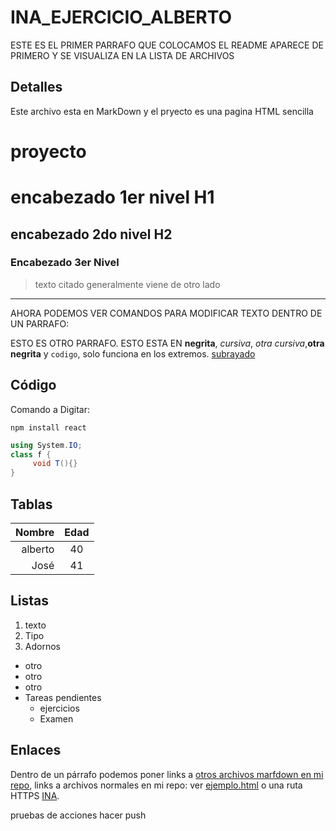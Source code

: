 # INA_EJERCICIO_ALBERTO
ESTE ES EL PRIMER PARRAFO QUE COLOCAMOS  EL README APARECE DE PRIMERO Y SE VISUALIZA EN LA LISTA DE ARCHIVOS 
## Detalles 
Este archivo esta en MarkDown y el pryecto es una pagina HTML sencilla

# proyecto 
# encabezado 1er nivel H1
## encabezado 2do nivel H2
### Encabezado 3er Nivel

> texto citado
> generalmente viene
> de otro lado

------
AHORA PODEMOS VER COMANDOS PARA MODIFICAR TEXTO DENTRO DE UN PARRAFO:

ESTO ES OTRO PARRAFO. ESTO
ESTA EN **negrita**,
_cursiva_, *otra cursiva*,__otra negrita__ y  `codigo`, solo funciona en los extremos.
<u>subrayado</u>

## Código
Comando a Digitar:
```
npm install react
```
``` csharp
using System.IO;
class f {
     void T(){}
}
```
<!-- comentario HTML -->
## Tablas
<!-- los dos puntos alinean el texto por columna-->
| Nombre  | Edad |
|--------:|:----:|
| alberto |  40  |
|  José   |  41  |

## Listas
1. texto
2. Tipo
3. Adornos
<!-- listas con viñetas -->
- otro
- otro
- otro
- Tareas pendientes
    - ejercicios
    - Examen

## Enlaces
Dentro de un párrafo podemos poner links a [otros archivos marfdown en mi repo](pantalla.md), links a archivos normales en mi repo: ver [ejemplo.html](/ejemplo.html) o una ruta HTTPS [INA](https://www.ina.ac.cr).

pruebas de acciones
hacer push

